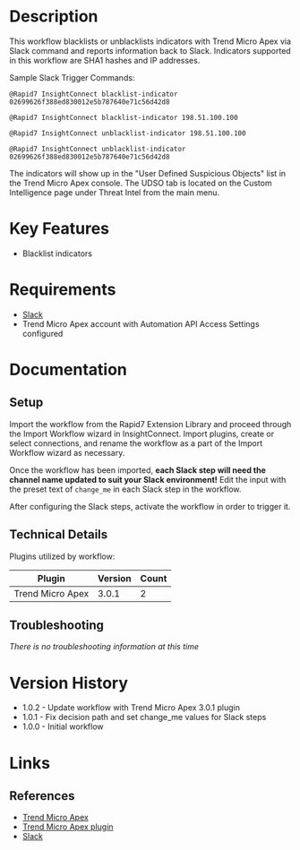 # Description

This workflow blacklists or unblacklists indicators with Trend Micro Apex via Slack command and reports information back to Slack.
Indicators supported in this workflow are SHA1 hashes and IP addresses.

Sample Slack Trigger Commands:

`@Rapid7 InsightConnect blacklist-indicator 02699626f388ed830012e5b787640e71c56d42d8`

`@Rapid7 InsightConnect blacklist-indicator 198.51.100.100`

`@Rapid7 InsightConnect unblacklist-indicator 198.51.100.100`

`@Rapid7 InsightConnect unblacklist-indicator 02699626f388ed830012e5b787640e71c56d42d8`

The indicators will show up in the "User Defined Suspicious Objects" list in the Trend Micro Apex console.
The UDSO tab is located on the Custom Intelligence page under Threat Intel from the main menu.

# Key Features

* Blacklist indicators

# Requirements

* [Slack](https://insightconnect.help.rapid7.com/docs/configure-slack-for-chatops)
* Trend Micro Apex account with Automation API Access Settings configured

# Documentation

## Setup

Import the workflow from the Rapid7 Extension Library and proceed through the Import Workflow wizard in InsightConnect. Import plugins, create or select connections, and rename the workflow as a part of the Import Workflow wizard as necessary.

Once the workflow has been imported, **each Slack step will need the channel name updated to suit your Slack environment!** Edit the input with the preset text of `change_me` in each Slack step in the workflow.

After configuring the Slack steps, activate the workflow in order to trigger it.
 
## Technical Details

Plugins utilized by workflow:

|Plugin|Version|Count|
|----|----|--------|
|Trend Micro Apex|3.0.1|2|

## Troubleshooting

_There is no troubleshooting information at this time_

# Version History

* 1.0.2 - Update workflow with Trend Micro Apex 3.0.1 plugin
* 1.0.1 - Fix decision path and set change_me values for Slack steps
* 1.0.0 - Initial workflow

# Links

## References

* [Trend Micro Apex](https://www.trendmicro.com/en_us/business/products/user-protection/sps/endpoint.html)
* [Trend Micro Apex plugin](https://extensions.rapid7.com/extension/trendmicro_apex)
* [Slack](https://slack.com)
